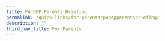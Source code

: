 ```yaml
---
title: P4 GEP Parents Briefing
permalink: /quick-links/for-parents/p4gepparentsbriefing/
description: ""
third_nav_title: For Parents
---
```

